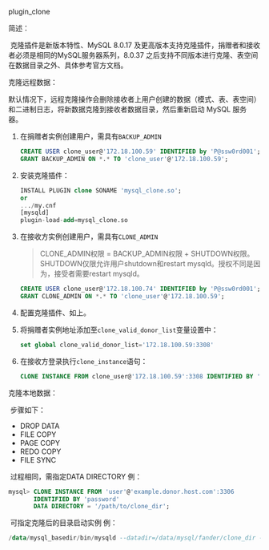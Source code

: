 plugin_clone

简述：

​	克隆插件是新版本特性、MySQL 8.0.17 及更高版本支持克隆插件，捐赠者和接收者必须是相同的MySQL服务器系列，8.0.37 之后支持不同版本进行克隆、表空间在数据目录之外、具体参考官方文档。



克隆远程数据：

​	默认情况下，远程克隆操作会删除接收者上用户创建的数据（模式、表、表空间）和二进制日志，将新数据克隆到接收者数据目录，然后重新启动 MySQL 服务器。

1. 在捐赠者实例创建用户，需具有`BACKUP_ADMIN`

   ```sql
   CREATE USER clone_user@'172.18.100.59' IDENTIFIED by 'P@ssw0rd001';
   GRANT BACKUP_ADMIN ON *.* TO 'clone_user'@'172.18.100.59';
   ```

2. 安装克隆插件：

   ```sql
   INSTALL PLUGIN clone SONAME 'mysql_clone.so';
   or
   .../my.cnf
   [mysqld]
   plugin-load-add=mysql_clone.so
   ```

3. 在接收方实例创建用户，需具有`CLONE_ADMIN`

   > CLONE_ADMIN权限 = BACKUP_ADMIN权限 + SHUTDOWN权限。SHUTDOWN仅限允许用户shutdown和restart mysqld。授权不同是因为，接受者需要restart mysqld。

   ```sql
   CREATE USER clone_user@'172.18.100.74' IDENTIFIED by 'P@ssw0rd001';
   GRANT CLONE_ADMIN ON *.* TO 'clone_user'@'172.18.100.59';
   ```

4. 配置克隆插件、如上。

5. 将捐赠者实例地址添加至`clone_valid_donor_list`变量设置中：

   ```sql
   set global clone_valid_donor_list='172.18.100.59:3308'
   ```

6. 在接收方登录执行`clone_instance`语句：

   ```sql
   CLONE INSTANCE FROM clone_user@'172.18.100.59':3308 IDENTIFIED BY 'P@ssw0rd001';
   ```



克隆本地数据：

​	步骤如下：

- DROP DATA
- FILE COPY
- PAGE COPY
- REDO COPY
- FILE SYNC

​	过程相同，需指定DATA DIRECTORY 例：

```sql
mysql> CLONE INSTANCE FROM 'user'@'example.donor.host.com':3306
       IDENTIFIED BY 'password'
       DATA DIRECTORY = '/path/to/clone_dir';
```

​	可指定克隆后的目录启动实例 例：

```sql
/data/mysql_basedir/bin/mysqld --datadir=/data/mysql/fander/clone_dir --port=3333 --socket=/tmp/mysql3333.sock --user=mysql --lower-case-table-names=1 --mysqlx=OFF
```

